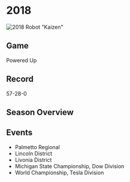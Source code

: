# 2018

![2018 Robot "Kaizen"]()

## Game
Powered Up

## Record
57-28-0

## Season Overview

## Events
- Palmetto Regional
- Lincoln District
- Livonia District
- Michigan State Championship, Dow Division
- World Championship, Tesla Division
